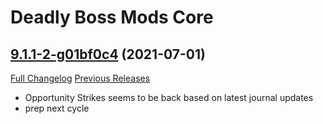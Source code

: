 # Deadly Boss Mods Core

## [9.1.1-2-g01bf0c4](https://github.com/DeadlyBossMods/DeadlyBossMods/tree/01bf0c466398ed37aac6798e92decf8fedf499e6) (2021-07-01)
[Full Changelog](https://github.com/DeadlyBossMods/DeadlyBossMods/compare/9.1.1...01bf0c466398ed37aac6798e92decf8fedf499e6) [Previous Releases](https://github.com/DeadlyBossMods/DeadlyBossMods/releases)

- Opportunity Strikes seems to be back based on latest journal updates  
- prep next cycle  
